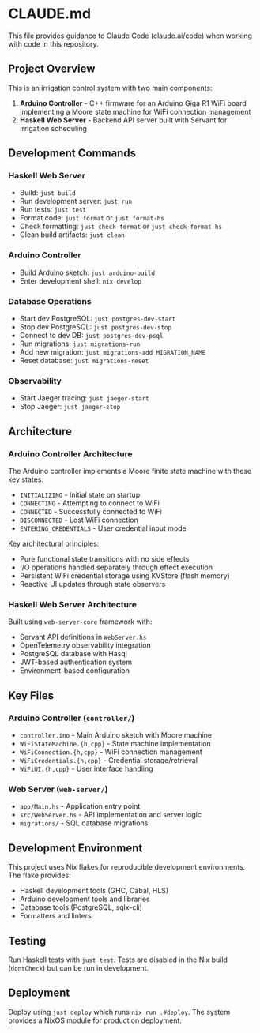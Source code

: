 # CLAUDE.md

This file provides guidance to Claude Code (claude.ai/code) when working with code in this repository.

## Project Overview

This is an irrigation control system with two main components:
1. **Arduino Controller** - C++ firmware for an Arduino Giga R1 WiFi board implementing a Moore state machine for WiFi connection management
2. **Haskell Web Server** - Backend API server built with Servant for irrigation scheduling

## Development Commands

### Haskell Web Server
- Build: `just build`
- Run development server: `just run`
- Run tests: `just test`
- Format code: `just format` or `just format-hs`
- Check formatting: `just check-format` or `just check-format-hs`
- Clean build artifacts: `just clean`

### Arduino Controller
- Build Arduino sketch: `just arduino-build`
- Enter development shell: `nix develop`

### Database Operations
- Start dev PostgreSQL: `just postgres-dev-start`
- Stop dev PostgreSQL: `just postgres-dev-stop`
- Connect to dev DB: `just postgres-dev-psql`
- Run migrations: `just migrations-run`
- Add new migration: `just migrations-add MIGRATION_NAME`
- Reset database: `just migrations-reset`

### Observability
- Start Jaeger tracing: `just jaeger-start`
- Stop Jaeger: `just jaeger-stop`

## Architecture

### Arduino Controller Architecture
The Arduino controller implements a Moore finite state machine with these key states:
- `INITIALIZING` - Initial state on startup
- `CONNECTING` - Attempting to connect to WiFi
- `CONNECTED` - Successfully connected to WiFi
- `DISCONNECTED` - Lost WiFi connection
- `ENTERING_CREDENTIALS` - User credential input mode

Key architectural principles:
- Pure functional state transitions with no side effects
- I/O operations handled separately through effect execution
- Persistent WiFi credential storage using KVStore (flash memory)
- Reactive UI updates through state observers

### Haskell Web Server Architecture
Built using `web-server-core` framework with:
- Servant API definitions in `WebServer.hs`
- OpenTelemetry observability integration
- PostgreSQL database with Hasql
- JWT-based authentication system
- Environment-based configuration

## Key Files

### Arduino Controller (`controller/`)
- `controller.ino` - Main Arduino sketch with Moore machine
- `WiFiStateMachine.{h,cpp}` - State machine implementation
- `WiFiConnection.{h,cpp}` - WiFi connection management
- `WiFiCredentials.{h,cpp}` - Credential storage/retrieval
- `WiFiUI.{h,cpp}` - User interface handling

### Web Server (`web-server/`)
- `app/Main.hs` - Application entry point
- `src/WebServer.hs` - API implementation and server logic
- `migrations/` - SQL database migrations

## Development Environment

This project uses Nix flakes for reproducible development environments. The flake provides:
- Haskell development tools (GHC, Cabal, HLS)
- Arduino development tools and libraries
- Database tools (PostgreSQL, sqlx-cli)
- Formatters and linters

## Testing

Run Haskell tests with `just test`. Tests are disabled in the Nix build (`dontCheck`) but can be run in development.

## Deployment

Deploy using `just deploy` which runs `nix run .#deploy`. The system provides a NixOS module for production deployment.